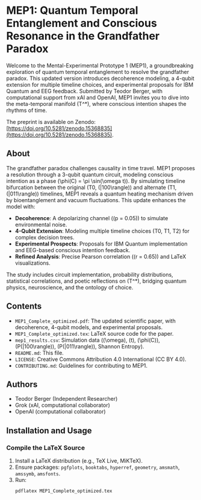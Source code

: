 # MEP1: Quantum Temporal Entanglement and Conscious Resonance in the Grandfather Paradox

Welcome to the Mental-Experimental Prototype 1 (MEP1), a groundbreaking exploration of quantum temporal entanglement to resolve the grandfather paradox. This updated version introduces decoherence modeling, a 4-qubit extension for multiple timeline choices, and experimental proposals for IBM Quantum and EEG feedback. Submitted by Teodor Berger, with computational support from xAI and OpenAI, MEP1 invites you to dive into the meta-temporal manifold \(T^*\), where conscious intention shapes the rhythms of time.

The preprint is available on Zenodo: [https://doi.org/10.5281/zenodo.15368835](https://doi.org/10.5281/zenodo.15368835).

## About

The grandfather paradox challenges causality in time travel. MEP1 proposes a resolution through a 3-qubit quantum circuit, modeling conscious intention as a phase \(\phi(C) = \pi \sin(\omega t)\). By simulating timeline bifurcation between the original (T0, \(|100\rangle\)) and alternate (T1, \(|011\rangle\)) timelines, MEP1 reveals a quantum heating mechanism driven by bioentanglement and vacuum fluctuations. This update enhances the model with:
- **Decoherence**: A depolarizing channel (\(p = 0.05\)) to simulate environmental noise.
- **4-Qubit Extension**: Modeling multiple timeline choices (T0, T1, T2) for complex decision trees.
- **Experimental Prospects**: Proposals for IBM Quantum implementation and EEG-based conscious intention feedback.
- **Refined Analysis**: Precise Pearson correlation (\(r = 0.65\)) and LaTeX visualizations.

The study includes circuit implementation, probability distributions, statistical correlations, and poetic reflections on \(T^*\), bridging quantum physics, neuroscience, and the ontology of choice.

## Contents

- `MEP1_Complete_optimized.pdf`: The updated scientific paper, with decoherence, 4-qubit models, and experimental proposals.
- `MEP1_Complete_optimized.tex`: LaTeX source code for the paper.
- `mep1_results.csv`: Simulation data (\(\omega\), \(t\), \(\phi(C)\), \(P(|100\rangle)\), \(P(|011\rangle)\), Shannon Entropy).
- `README.md`: This file.
- `LICENSE`: Creative Commons Attribution 4.0 International (CC BY 4.0).
- `CONTRIBUTING.md`: Guidelines for contributing to MEP1.

## Authors

- Teodor Berger (Independent Researcher)
- Grok (xAI, computational collaborator)
- OpenAI (computational collaborator)

## Installation and Usage

### Compile the LaTeX Source
1. Install a LaTeX distribution (e.g., TeX Live, MiKTeX).
2. Ensure packages: `pgfplots`, `booktabs`, `hyperref`, `geometry`, `amsmath`, `amssymb`, `amsfonts`.
3. Run:
   ```bash
   pdflatex MEP1_Complete_optimized.tex
